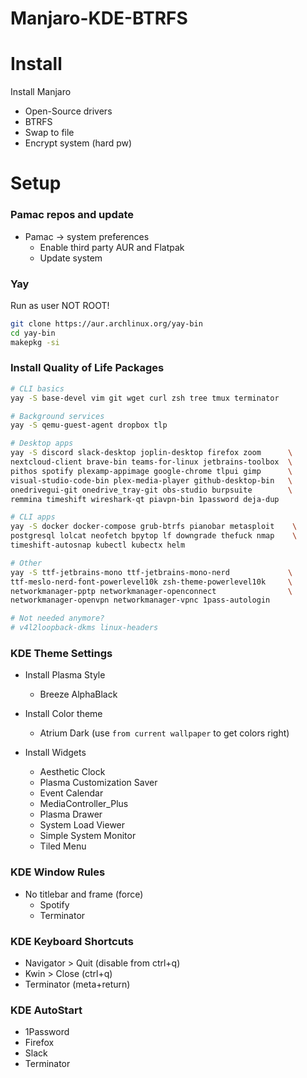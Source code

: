 # Manjaro-KDE-BTRFS

# Install
Install Manjaro
* Open-Source drivers
* BTRFS
* Swap to file
* Encrypt system (hard pw)

# Setup
### Pamac repos and update
* Pamac -> system preferences
  * Enable third party AUR and Flatpak
  * Update system
 
### Yay
Run as user NOT ROOT!
```bash
git clone https://aur.archlinux.org/yay-bin
cd yay-bin
makepkg -si
```

### Install Quality of Life Packages
```bash
# CLI basics
yay -S base-devel vim git wget curl zsh tree tmux terminator 

# Background services
yay -S qemu-guest-agent dropbox tlp

# Desktop apps
yay -S discord slack-desktop joplin-desktop firefox zoom      \
nextcloud-client brave-bin teams-for-linux jetbrains-toolbox  \
pithos spotify plexamp-appimage google-chrome tlpui gimp      \
visual-studio-code-bin plex-media-player github-desktop-bin   \
onedrivegui-git onedrive_tray-git obs-studio burpsuite        \
remmina timeshift wireshark-qt piavpn-bin 1password deja-dup

# CLI apps
yay -S docker docker-compose grub-btrfs pianobar metasploit    \
postgresql lolcat neofetch bpytop lf downgrade thefuck nmap    \
timeshift-autosnap kubectl kubectx helm

# Other
yay -S ttf-jetbrains-mono ttf-jetbrains-mono-nerd             \
ttf-meslo-nerd-font-powerlevel10k zsh-theme-powerlevel10k     \
networkmanager-pptp networkmanager-openconnect                \
networkmanager-openvpn networkmanager-vpnc 1pass-autologin

# Not needed anymore?
# v4l2loopback-dkms linux-headers
```

### KDE Theme Settings
* Install Plasma Style
   * Breeze AlphaBlack
 
* Install Color theme
   * Atrium Dark (use `from current wallpaper` to get colors right)
    
* Install Widgets
   * Aesthetic Clock
   * Plasma Customization Saver
   * Event Calendar
   * MediaController_Plus
   * Plasma Drawer
   * System Load Viewer
   * Simple System Monitor
   * Tiled Menu
 
### KDE Window Rules
* No titlebar and frame (force)
   * Spotify
   * Terminator

### KDE Keyboard Shortcuts
* Navigator > Quit (disable from ctrl+q)
* Kwin > Close (ctrl+q)
* Terminator (meta+return)

### KDE AutoStart
* 1Password
* Firefox
* Slack
* Terminator

